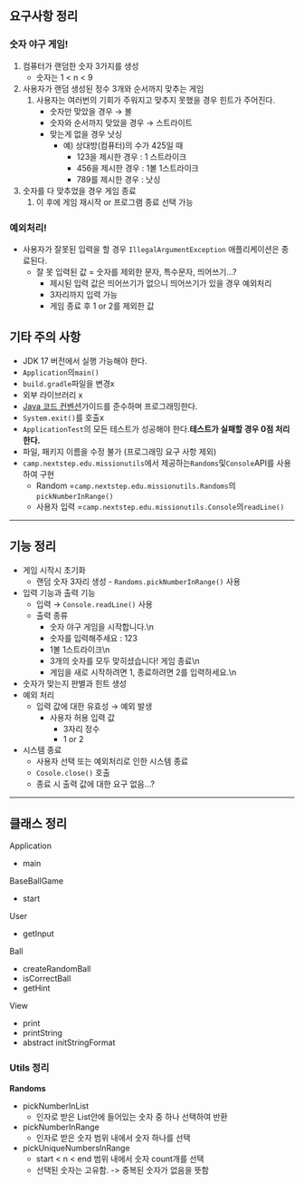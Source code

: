 ## 요구사항 정리

### 숫자 야구 게임!

1. 컴퓨터가 랜덤한 숫자 3가지를 생성
    - 숫자는 1 < n < 9
2. 사용자가 랜덤 생성된 정수 3개와 순서까지 맞추는 게임
    1. 사용자는 여러번의 기회가 주워지고 맞추지 못했을 경우 힌트가 주어진다.
        - 숫자만 맞았을 경우 → 볼
        - 숫자와 순서까지 맞았을 경우 → 스트라이트
        - 맞는게 없을 경우 낫싱
            - 예) 상대방(컴퓨터)의 수가 425일 때
                - 123을 제시한 경우 : 1 스트라이크
                - 456을 제시한 경우 : 1볼 1스트라이크
                - 789를 제시한 경우 : 낫싱
3. 숫자를 다 맞추었을 경우 게임 종료
    1. 이 후에 게임 재시작 or 프로그램 종료 선택 가능

### 예외처리!

- 사용자가 잘못된 입력을 할 경우 `IllegalArgumentException` 애플리케이션은 종료된다.
    - 잘 못 입력된 값 = 숫자를 제외한 문자, 특수문자, 띄어쓰기…?
        - 제시된 입력 값은 띄어쓰기가 없으니 띄어쓰기가 있을 경우 예외처리
        - 3자리까지 입력 가능
        - 게임 종료 후 1 or 2를 제외한 값

## 기타 주의 사항

- JDK 17 버전에서 실행 가능해야 한다.
- `Application`의`main()`
- `build.gradle`파일을 변경x
- 외부 라이브러리 x
- [Java 코드 컨벤션](https://github.com/woowacourse/woowacourse-docs/tree/master/styleguide/java)가이드를 준수하며 프로그래밍한다.
- `System.exit()`를 호출x
- `ApplicationTest`의 모든 테스트가 성공해야 한다.**테스트가 실패할 경우 0점 처리한다.**
- 파일, 패키지 이름을 수정 불가 (프로그래밍 요구 사항 제외)
- `camp.nextstep.edu.missionutils`에서 제공하는`Randoms`및`Console`API를 사용하여 구현
    - Random =`camp.nextstep.edu.missionutils.Randoms`의`pickNumberInRange()`
    - 사용자 입력 =`camp.nextstep.edu.missionutils.Console`의`readLine()`

---

## 기능 정리

- 게임 시작시 초기화
    - 랜덤 숫자 3자리 생성 - `Randoms.pickNumberInRange()` 사용
- 입력 기능과 출력 기능
    - 입력 → `Console.readLine()` 사용
    - 출력 종류
        - 숫자 야구 게임을 시작합니다.\n
        - 숫자를 입력해주세요 : 123
        - 1볼 1스트라이크\n
        - 3개의 숫자를 모두 맞히셨습니다! 게임 종료\n
        - 게임을 새로 시작하려면 1, 종료하려면 2를 입력하세요.\n
- 숫자가 맞는지 판별과 힌트 생성
- 예외 처리
    - 입력 값에 대한 유효성 → 예외 발생
        - 사용자 허용 입력 값
            - 3자리 정수
            - 1 or 2
- 시스템 종료
    - 사용자 선택 또는 예외처리로 인한 시스템 종료
    - `Cosole.close()` 호출
    - 종료 시 출력 값에 대한 요구 없음…?

---

## 클래스 정리

Application

- main

BaseBallGame

- start

User

- getInput

Ball

- createRandomBall
- isCorrectBall
- getHint

View

- print
- printString
- abstract initStringFormat

### Utils 정리

**Randoms**

- pickNumberInList
    - 인자로 받은 List안에 들어있는 숫자 중 하나 선택하여 반환
- pickNumberInRange
    - 인자로 받은 숫자 범위 내에서 숫자 하나를 선택
- pickUniqueNumbersInRange
    - start < n < end 범위 내에서 숫자 count개를 선택
    - 선택된 숫자는 고유함. -> 중복된 숫자가 없음을 뜻함